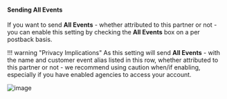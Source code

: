 #### Sending All Events

If you want to send **All Events** - whether attributed to this partner or not  - you can enable this setting by checking the **All Events** box on a per postback basis.

!!! warning "Privacy Implications"
	As this setting will send **All Events** - with the name and customer event alias listed in this row, whether attributed to this partner or not - we recommend using caution when/if enabling, especially if you have enabled agencies to access your account.

![image](/_assets/img/pages/deep-linked-ads/branch-universal-ads/all-events.png)
